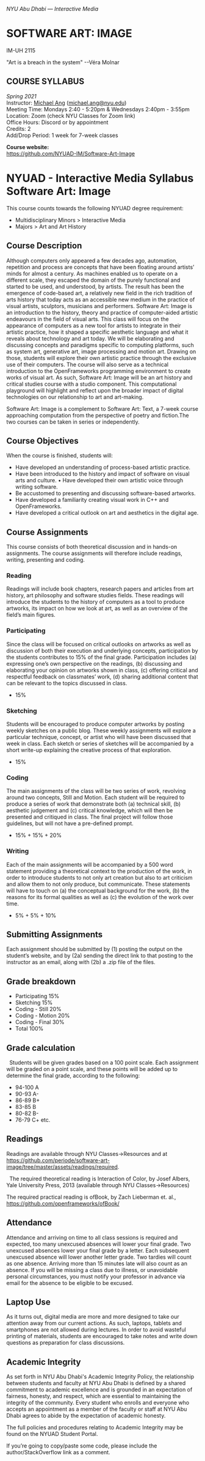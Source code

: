 _NYU Abu Dhabi — Interactive Media_
# SOFTWARE ART: IMAGE
IM-UH 2115

"Art is a breach in the system"
--Véra Molnar

## COURSE SYLLABUS

_Spring 2021_<br/>
Instructor: [Michael Ang](https://michaelang.com) (michael.ang@nyu.edu)<br/>
Meeting Time: Mondays 2:40 - 5:20pm & Wednesdays 2:40pm - 3:55pm<br/>
Location: Zoom (check NYU Classes for Zoom link)</br>
Office Hours: Discord or by appointment</br>
Credits: 2<br/>
Add/Drop Period: 1 week for 7-week classes</br>

**Course website:<br/>**
https://github.com/NYUAD-IM/Software-Art-Image

# NYUAD - Interactive Media Syllabus Software Art: Image
This course counts towards the following NYUAD degree requirement:<br/>
* Multidisciplinary Minors > Interactive Media
* Majors > Art and Art History

## Course Description
Although computers only appeared a few decades ago, automation, repetition and process are concepts that have been floating around artists’ minds for almost a century. As machines enabled us to operate on a different scale, they escaped the domain of the purely functional and started to be used, and understood, by artists. The result has been the emergence of code-based art, a relatively new field in the rich tradition of arts history that today acts as an accessible new medium in the practice of visual artists, sculptors, musicians and performers.
Software Art: Image is an introduction to the history, theory and practice of computer-aided artistic endeavours in the field of visual arts. This class will focus on the appearance of computers as a new tool for artists to integrate in their artistic practice, how it shaped a specific aesthetic language and what it reveals about technology and art today. We will be elaborating and discussing concepts and paradigms specific to computing platforms, such as system art, generative art, image processing and motion art. Drawing on those, students will explore their own artistic practice through the exclusive use of their computers. The course will also serve as a technical introduction to the OpenFrameworks programming environment to create works of visual art. As such, Software Art: Image will be an art history and critical studies course with a studio component. This computational playground will highlight and reflect upon the broader impact of digital technologies on our relationship to art and art-making.

Software Art: Image is a complement to Software Art: Text, a 7-week course approaching computation from the perspective of poetry and fiction.The two courses can be taken in series or independently.

## Course Objectives
When the course is finished, students will:
* Have developed an understanding of process-based artistic practice.
* Have been introduced to the history and impact of software on visual arts and culture. • Have developed their own artistic voice through writing software.
* Be accustomed to presenting and discussing software-based artworks.
* Have developed a familiarity creating visual work in C++ and OpenFrameworks.
* Have developed a critical outlook on art and aesthetics in the digital age.


## Course Assignments
This course consists of both theoretical discussion and in hands-on assignments. The course assignments will therefore include readings, writing, presenting and coding.

### Reading 
Readings will include book chapters, research papers and articles from art history, art philosophy and software studies fields. These readings will introduce the students to the history of computers as a tool to produce artworks, its impact on how we look at art, as well as an overview of the field’s main figures.

### Participating
Since the class will be focused on critical outlooks on artworks as well as discussion of both their execution and underlying concepts, participation by the students contributes to 15% of the final grade. Participation includes (a) expressing one’s own perspective on the readings, (b) discussing and elaborating your opinion on artworks shown in class, (c) offering critical and respectful feedback on classmates’ work, (d) sharing additional content that can be relevant to the topics discussed in class.
* 15%

### Sketching
Students will be encouraged to produce computer artworks by posting weekly sketches on a public blog. These weekly assignments will explore a particular technique, concept, or artist who will have been discussed that week in class. Each sketch or series of sketches will be accompanied by a short write-up explaining the creative process of that exploration.
* 15%

### Coding
The main assignments of the class will be two series of work, revolving around two concepts, Still and Motion. Each student will be required to produce a series of work that demonstrate both (a) technical skill, (b) aesthetic judgement and (c) critical knowledge, which will then be presented and critiqued in class. The final project will follow those guidelines, but will not have a pre-defined prompt.
* 15% + 15% + 20%

### Writing
Each of the main assignments will be accompanied by a 500 word statement providing a theoretical context to the production of the work, in order to introduce students to not only art creation but also to art criticism and allow them to not only produce, but communicate. These statements will have to touch on (a) the conceptual background for the work, (b) the reasons for its formal qualities as well as (c) the evolution of the work over time.
* 5% + 5% + 10%

## Submitting Assignments
Each assignment should be submitted by (1) posting the output on the student’s website, and by (2a) sending the direct link to that posting to the instructor as an email, along with (2b) a .zip file of the files.

## Grade breakdown
* Participating 15%
* Sketching 15%
* Coding - Still 20%
* Coding - Motion 20%
* Coding - Final 30%
* Total 100%

## Grade calculation
 
Students will be given grades based on a 100 point scale. Each assignment will be graded on a point scale, and these points will be added up to determine the final grade, according to the following: 
* 94-100 A
* 90-93 A-
* 86-89 B+
* 83-85 B
* 80-82 B-
* 76-79 C+ etc.

## Readings
Readings are available through NYU Classes->Resources and at https://github.com/periode/software-art-image/tree/master/assets/readings/required.

 
The required theoretical reading is Interaction of Color, by Josef Albers, Yale University Press, 2013 (available through NYU Classes->Resources)

The required practical reading is ofBook, by Zach Lieberman et. al., https://github.com/openframeworks/ofBook/

## Attendance
Attendance and arriving on time to all class sessions is required and expected, too many unexcused absences will lower your final grade. Two unexcused absences lower your final grade by a letter. Each subsequent unexcused absence will lower another letter grade. Two tardies will count as one absence. Arriving more than 15 minutes late will also count as an absence. If you will be missing a class due to illness, or unavoidable personal circumstances, you must notify your professor in advance via email for the absence to be eligible to be excused.

## Laptop Use
As it turns out, digital media are more and more designed to take our attention away from our current actions. As such, laptops, tablets and smartphones are not allowed during lectures. In order to avoid wasteful printing of materials, students are encouraged to take notes and write down questions as preparation for class discussions.

## Academic Integrity
As set forth in NYU Abu Dhabi's Academic Integrity Policy, the relationship between students and faculty at NYU Abu Dhabi is defined by a shared commitment to academic excellence and is grounded in an expectation of fairness, honesty, and respect, which are essential to maintaining the integrity of the community. Every student who enrolls and everyone who accepts an appointment as a member of the faculty or staff at NYU Abu Dhabi agrees to abide by the expectation of academic honesty.

The full policies and procedures relating to Academic Integrity may be found on the NYUAD
Student Portal.

If you’re going to copy/paste some code, please include the author/StackOverflow link as a comment. 
